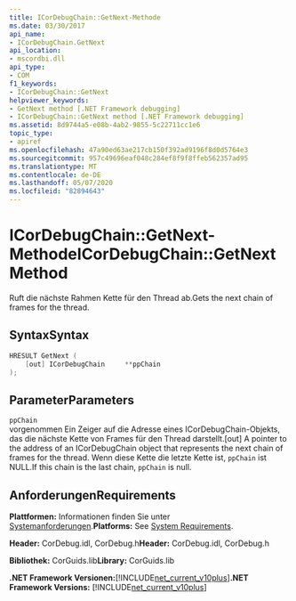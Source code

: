 ```yaml
---
title: ICorDebugChain::GetNext-Methode
ms.date: 03/30/2017
api_name:
- ICorDebugChain.GetNext
api_location:
- mscordbi.dll
api_type:
- COM
f1_keywords:
- ICorDebugChain::GetNext
helpviewer_keywords:
- GetNext method [.NET Framework debugging]
- ICorDebugChain::GetNext method [.NET Framework debugging]
ms.assetid: 8d9744a5-e08b-4ab2-9855-5c22711cc1e6
topic_type:
- apiref
ms.openlocfilehash: 47a90ed63ae217cb150f392ad9196f8d0d5764e3
ms.sourcegitcommit: 957c49696eaf048c284ef8f9f8ffeb562357ad95
ms.translationtype: MT
ms.contentlocale: de-DE
ms.lasthandoff: 05/07/2020
ms.locfileid: "82894643"
---
```

# <a name="icordebugchaingetnext-method"></a><span data-ttu-id="530ca-102">ICorDebugChain::GetNext-Methode</span><span class="sxs-lookup"><span data-stu-id="530ca-102">ICorDebugChain::GetNext Method</span></span>
<span data-ttu-id="530ca-103">Ruft die nächste Rahmen Kette für den Thread ab.</span><span class="sxs-lookup"><span data-stu-id="530ca-103">Gets the next chain of frames for the thread.</span></span>  
  
## <a name="syntax"></a><span data-ttu-id="530ca-104">Syntax</span><span class="sxs-lookup"><span data-stu-id="530ca-104">Syntax</span></span>  
  
```cpp  
HRESULT GetNext (  
    [out] ICorDebugChain     **ppChain  
);  
```  
  
## <a name="parameters"></a><span data-ttu-id="530ca-105">Parameter</span><span class="sxs-lookup"><span data-stu-id="530ca-105">Parameters</span></span>  
 `ppChain`  
 <span data-ttu-id="530ca-106">vorgenommen Ein Zeiger auf die Adresse eines ICorDebugChain-Objekts, das die nächste Kette von Frames für den Thread darstellt.</span><span class="sxs-lookup"><span data-stu-id="530ca-106">[out] A pointer to the address of an ICorDebugChain object that represents the next chain of frames for the thread.</span></span> <span data-ttu-id="530ca-107">Wenn diese Kette die letzte Kette ist, `ppChain` ist NULL.</span><span class="sxs-lookup"><span data-stu-id="530ca-107">If this chain is the last chain, `ppChain` is null.</span></span>  
  
## <a name="requirements"></a><span data-ttu-id="530ca-108">Anforderungen</span><span class="sxs-lookup"><span data-stu-id="530ca-108">Requirements</span></span>  
 <span data-ttu-id="530ca-109">**Plattformen:** Informationen finden Sie unter [Systemanforderungen](../../get-started/system-requirements.md).</span><span class="sxs-lookup"><span data-stu-id="530ca-109">**Platforms:** See [System Requirements](../../get-started/system-requirements.md).</span></span>  
  
 <span data-ttu-id="530ca-110">**Header:** CorDebug.idl, CorDebug.h</span><span class="sxs-lookup"><span data-stu-id="530ca-110">**Header:** CorDebug.idl, CorDebug.h</span></span>  
  
 <span data-ttu-id="530ca-111">**Bibliothek:** CorGuids.lib</span><span class="sxs-lookup"><span data-stu-id="530ca-111">**Library:** CorGuids.lib</span></span>  
  
 <span data-ttu-id="530ca-112">**.NET Framework Versionen:**[!INCLUDE[net_current_v10plus](../../../../includes/net-current-v10plus-md.md)]</span><span class="sxs-lookup"><span data-stu-id="530ca-112">**.NET Framework Versions:** [!INCLUDE[net_current_v10plus](../../../../includes/net-current-v10plus-md.md)]</span></span>
